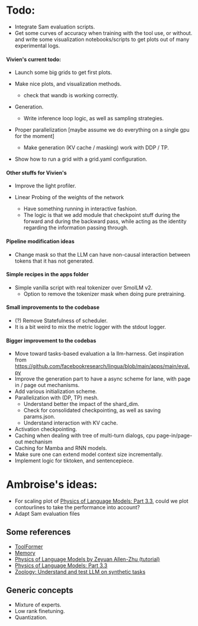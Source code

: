 # Todo:
- Integrate Sam evaluation scripts.
- Get some curves of accuracy when training with the tool use, or without. and write some visualization notebooks/scripts to get plots out of many experimental logs.

#### Vivien's current todo:

- Launch some big grids to get first plots.

- Make nice plots, and visualization methods.
    - check that wandb is working correctly.
- Generation.
    - Write inference loop logic, as well as sampling strategies.

- Proper parallelization [maybe assume we do everything on a single gpu for the moment]
    - Make generation (KV cache / masking) work with DDP / TP.

- Show how to run a grid with a grid.yaml configuration.

#### Other stuffs for Vivien's
- Improve the light profiler.

- Linear Probing of the weights of the network
    - Have something running in interactive fashion.
    - The logic is that we add module that checkpoint stuff during the forward and during the backward pass, while acting as the identity regarding the information passing through.

#### Pipeline modification ideas
- Change mask so that the LLM can have non-causal interaction between tokens that it has not generated.

#### Simple recipes in the apps folder
- Simple vanilla script with real tokenizer over SmolLM v2.
    - Option to remove the tokenizer mask when doing pure pretraining.

#### Small improvements to the codebase
- (?) Remove Statefulness of scheduler.
- It is a bit weird to mix the metric logger with the stdout logger.

#### Bigger improvement to the codebas
- Move toward tasks-based evaluation a la llm-harness. Get inspiration from https://github.com/facebookresearch/lingua/blob/main/apps/main/eval.py
- Improve the generation part to have a async scheme for lane, with page in / page out mechanisms.
- Add various initialization scheme.
- Parallelization with (DP, TP) mesh.
    - Understand better the impact of the shard_dim.
    - Check for consolidated checkpointing, as well as saving params.json.
    - Understand interaction with KV cache.
- Activation checkpointing.
- Caching when dealing with tree of multi-turn dialogs, cpu page-in/page-out mechanism
- Caching for Mamba and RNN models.
- Make sure one can extend model context size incrementally.
- Implement logic for tiktoken, and sentencepiece.

# Ambroise's ideas:
- For scaling plot of [Physics of Language Models: Part 3.3](https://arxiv.org/pdf/2404.05405), could we plot contourlines to take the performance into account?
- Adapt Sam evaluation files

## Some references
- [ToolFormer](https://arxiv.org/pdf/2302.04761)
- [Memory](https://arxiv.org/pdf/2407.01178v1)
- [Physics of Language Models by Zeyuan Allen-Zhu (tutorial)](https://www.youtube.com/watch?v=yBL7J0kgldU)
- [Physics of Language Models: Part 3.3](https://arxiv.org/pdf/2404.05405)
- [Zoology: Understand and test LLM on synthetic tasks](https://github.com/HazyResearch/zoology)

## Generic concepts
- Mixture of experts.
- Low rank finetuning.
- Quantization.
